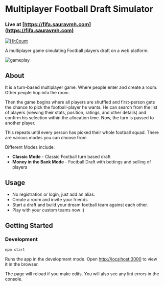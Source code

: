 # Multiplayer Football Draft Simulator

### Live at [https://fifa.sauravmh.com](https://fifa.sauravmh.com)

[![HitCount](http://hits.dwyl.com/sauravhiremath/fifa.svg)](http://hits.dwyl.com/sauravhiremath/fifa)

A multiplayer game simulating Football players draft on a web platform.

![gameplay](https://i.giphy.com/media/W28AHIGbv0DOBcGoD8/source.gif)

## About

It is a turn-based multiplayer game. Where people enter and create a room. Other people hop into the room.

Then the game begins where all players are shuffled and first-person gets the chance to pick the football-player he wants. He can search from the list of players (viewing their stats, position, ratings, and other details) and confirm his selection within the allocation time. Now, the turn is passed to another player.

This repeats until every person has picked their whole football squad. There are various modes you can choose from

Different Modes include:
- **Classic Mode** - Classic Football turn based draft
- **Money in the Bank Mode** - Football Draft with bettings and selling of players

## Usage
* No registration or login, just add an alias.
* Create a room and invite your friends
* Start a draft and build your dream football team against each other.
* Play with your custom teams now :)

## Getting Started

### Development

```bash
npm start
```

Runs the app in the development mode.
Open [http://localhost:3000](http://localhost:3000) to view it in the browser.

The page will reload if you make edits.
You will also see any lint errors in the console.
